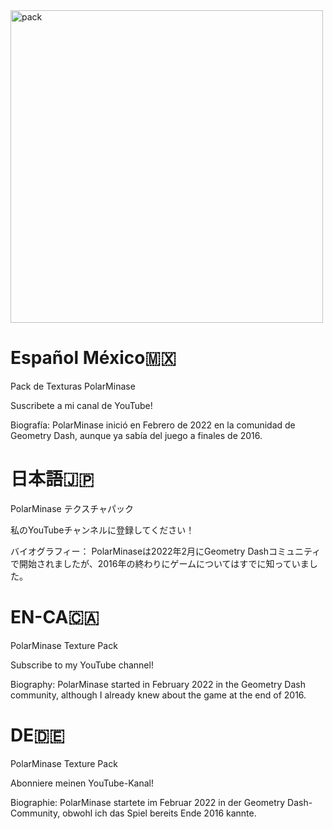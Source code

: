 <img width="500" height="500" alt="pack" src="https://github.com/user-attachments/assets/a5e49084-1d5d-4237-8662-1554d96e9c45" />


# Español México🇲🇽
Pack de Texturas PolarMinase

Suscribete a mi canal de YouTube!

Biografía:
PolarMinase inició en Febrero de 2022 en la comunidad de Geometry Dash, aunque ya sabía del juego a finales de 2016.

# 日本語🇯🇵
PolarMinase テクスチャパック

私のYouTubeチャンネルに登録してください！

バイオグラフィー：
PolarMinaseは2022年2月にGeometry Dashコミュニティで開始されましたが、2016年の終わりにゲームについてはすでに知っていました。

# EN-CA🇨🇦
PolarMinase Texture Pack

Subscribe to my YouTube channel!

Biography:
PolarMinase started in February 2022 in the Geometry Dash community, although I already knew about the game at the end of 2016.

# DE🇩🇪
PolarMinase Texture Pack

Abonniere meinen YouTube-Kanal!

Biographie:
PolarMinase startete im Februar 2022 in der Geometry Dash-Community, obwohl ich das Spiel bereits Ende 2016 kannte.